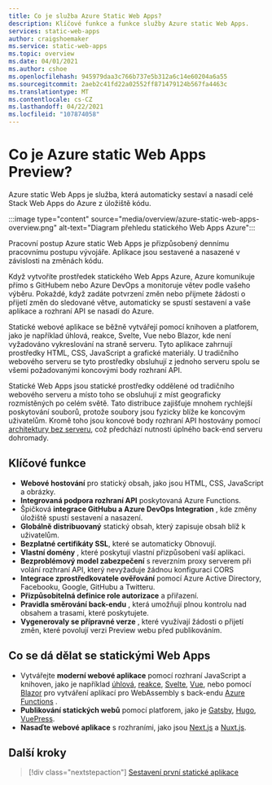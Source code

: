 ```yaml
---
title: Co je služba Azure Static Web Apps?
description: Klíčové funkce a funkce služby Azure static Web Apps.
services: static-web-apps
author: craigshoemaker
ms.service: static-web-apps
ms.topic: overview
ms.date: 04/01/2021
ms.author: cshoe
ms.openlocfilehash: 945979daa3c766b737e5b312a6c14e60204a6a55
ms.sourcegitcommit: 2aeb2c41fd22a02552ff871479124b567fa4463c
ms.translationtype: MT
ms.contentlocale: cs-CZ
ms.lasthandoff: 04/22/2021
ms.locfileid: "107874058"
---
```

# <a name="what-is-azure-static-web-apps-preview"></a>Co je Azure static Web Apps Preview?

Azure static Web Apps je služba, která automaticky sestaví a nasadí celé Stack Web Apps do Azure z úložiště kódu.

:::image type="content" source="media/overview/azure-static-web-apps-overview.png" alt-text="Diagram přehledu statického Web Apps Azure":::

Pracovní postup Azure static Web Apps je přizpůsobený dennímu pracovnímu postupu vývojáře. Aplikace jsou sestavené a nasazené v závislosti na změnách kódu.

Když vytvoříte prostředek statického Web Apps Azure, Azure komunikuje přímo s GitHubem nebo Azure DevOps a monitoruje větev podle vašeho výběru. Pokaždé, když zadáte potvrzení změn nebo přijmete žádosti o přijetí změn do sledované větve, automaticky se spustí sestavení a vaše aplikace a rozhraní API se nasadí do Azure.

Statické webové aplikace se běžně vytvářejí pomocí knihoven a platforem, jako je například úhlová, reakce, Svelte, Vue nebo Blazor, kde není vyžadováno vykreslování na straně serveru. Tyto aplikace zahrnují prostředky HTML, CSS, JavaScript a grafické materiály. U tradičního webového serveru se tyto prostředky obsluhují z jednoho serveru spolu se všemi požadovanými koncovými body rozhraní API.

Statické Web Apps jsou statické prostředky oddělené od tradičního webového serveru a místo toho se obsluhují z míst geograficky rozmístěných po celém světě. Tato distribuce zajišťuje mnohem rychlejší poskytování souborů, protože soubory jsou fyzicky blíže ke koncovým uživatelům. Kromě toho jsou koncové body rozhraní API hostovány pomocí [architektury bez serveru](../azure-functions/functions-overview.md), což předchází nutnosti úplného back-end serveru dohromady.

## <a name="key-features"></a>Klíčové funkce

- **Webové hostování** pro statický obsah, jako jsou HTML, CSS, JavaScript a obrázky.
- **Integrovaná podpora rozhraní API** poskytovaná Azure Functions.
- Špičková **integrace GitHubu a Azure DevOps Integration** , kde změny úložiště spustí sestavení a nasazení.
- **Globálně distribuovaný** statický obsah, který zapisuje obsah blíž k uživatelům.
- **Bezplatné certifikáty SSL**, které se automaticky Obnovují.
- **Vlastní domény** , které poskytují vlastní přizpůsobení vaší aplikaci.
- **Bezproblémový model zabezpečení** s reverzním proxy serverem při volání rozhraní API, který nevyžaduje žádnou konfiguraci CORS
- **Integrace zprostředkovatele ověřování** pomocí Azure Active Directory, Facebooku, Google, GitHubu a Twitteru.
- **Přizpůsobitelná definice role autorizace** a přiřazení.
- **Pravidla směrování back-endu** , která umožňují plnou kontrolu nad obsahem a trasami, které poskytujete.
- **Vygenerovaly se přípravné verze** , které využívají žádosti o přijetí změn, které povolují verzi Preview webu před publikováním.

## <a name="what-you-can-do-with-static-web-apps"></a>Co se dá dělat se statickými Web Apps

- Vytvářejte **moderní webové aplikace** pomocí rozhraní JavaScript a knihoven, jako je například [úhlová](getting-started.md?tabs=angular), [reakce](getting-started.md?tabs=react), [Svelte](/learn/modules/publish-app-service-static-web-app-api/), [Vue](getting-started.md?tabs=vue), nebo pomocí [Blazor](https://dotnet.microsoft.com/apps/aspnet/web-apps/blazor) pro vytváření aplikací pro WebAssembly s back-endu [Azure Functions](apis.md) .
- **Publikování statických webů** pomocí platforem, jako je [Gatsby](publish-gatsby.md), [Hugo](publish-hugo.md), [VuePress](publish-vuepress.md).
- **Nasaďte webové aplikace** s rozhraními, jako jsou [Next.js](deploy-nextjs.md) a [Nuxt.js](deploy-nuxtjs.md).

## <a name="next-steps"></a>Další kroky

> [!div class="nextstepaction"]
> [Sestavení první statické aplikace](getting-started.md)

